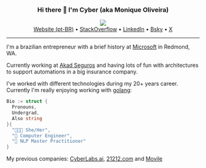 <h3 align="center">Hi there 👋 I'm Cyber (aka Monique Oliveira)</h3>
<p align="center">
  <img src="https://github.com/moniquelive/moniquelive/blob/master/source.gif?raw=true">
  <br>
  <a href="https://moniquelive.com">Website (pt-BR)</a> •
  <a href="https://stackoverflow.com/users/9793/cyber-oliveira">StackOverflow</a> •
  <a href="https://www.linkedin.com/in/moniquelive/">LinkedIn</a> •
  <a href="https://bsky.app/profile/monique.live">Bsky</a> •
  <a href="https://x.com/moniquelive">X</a>
</p>

---
I'm a brazilian entrepreneur with a brief history at [Microsoft](https://github.com/microsoft) in Redmond, WA.

Currently working at [Akad Seguros](https://akadseguros.com.br/) and having lots of fun with architectures to support automations in a big insurance company.

I've worked with different technologies during my 20+ years career. Currently I'm really enjoying working with [golang](https://github.com/topics/golang):

```go
Bio := struct {
  Pronouns,
  Undergrad,
  Also string
}{
  "👩🏻‍💻️ She/Her",
  "💾 Computer Engineer",
  "🔬 NLP Master Practitioner"
}
```

My previous companies: [CyberLabs.ai](https://cyberlabs.ai/), [21212.com](https://github.com/21212) and [Movile](https://github.com/Movile)
